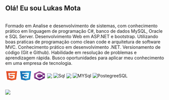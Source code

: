 ## Olá! Eu sou Lukas Mota

<div style="display: inline_blick"><br> 
Formado em Analise e desenvolvimento de sistemas, com conhecimento prático em linguagem de programação C#, banco de dados MySQL, Oracle e
SQL Server. Desenvolvimento Web em ASP.NET e bootstrap. Utilizando boas praticas de programação como clean code e arquitetura de software MVC.
Conhecimento prático em desenvolvimento .NET.
Versionamento de código (Git e Github). Habilidade em resolução de problemas e aprendizagem rápida.
Busco oportunidades para aplicar meu conhecimento em uma empresa de tecnologia.
</div>



<div style="display: inline_block"><br>
  <img align="center" alt="HTML" height="30" width="40" src="https://raw.githubusercontent.com/devicons/devicon/master/icons/html5/html5-original.svg">
  <img align="center" alt="CSS" height="30" width="40" src="https://raw.githubusercontent.com/devicons/devicon/master/icons/css3/css3-original.svg">
  <img align="center" alt="Csharp" height="30" width="40" src="https://raw.githubusercontent.com/devicons/devicon/master/icons/csharp/csharp-original.svg">
  <img align="center" alt"Code" height="30" widht="40" src="https://iconape.com/wp-content/png_logo_vector/visual-studio-code.png">
  <img align="center" alt="Sql" height="30" widht="40" src="https://i.pinimg.com/originals/32/a0/3a/32a03aee0c76419ec5bde950a62883bc.png">
  <img align="center" alt"Oracle" height="30" widht="40" src="https://th.bing.com/th/id/R.94009931369ecde25f0fa4532ede6b4d?rik=yMUqN0UbUtqbCg&pid=ImgRaw&r=0">
  <img align="center" alt="MYSql" height="30" widht="40" src="https://th.bing.com/th/id/R.255b77e251b19a6d0600634d2ff9b006?rik=k3edqLFjWyFC1Q&riu=http%3a%2f%2fpngimg.com%2fuploads%2fmysql%2fmysql_PNG22.png&ehk=ffHItQzD%2fUaKL%2bPOiED3dtDd9YUI%2fJRUzYL5raCZnR8%3d&risl=&pid=ImgRaw&r=0">
  <img align="center" alt="PostegreeSQL" height="30" width="40" src="https://th.bing.com/th/id/OIP.ngvrPV8oeZYqtVND9inJjwHaEK?rs=1&pid=ImgDetMain"
</div>

##

<div>
 <a href="https://www.linkedin.com/in/lukas-mota-41212b250/" target="_blank"><img src="https://img.shields.io/badge/-LinkedIn-%230077B5?style=for-the-badge&logo=linkedin&logoColor=white" target="_blank"></a> 
</div>
